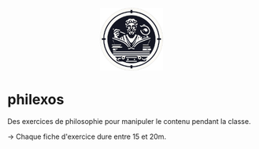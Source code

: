 <p align="center">
  <img width="128" height="128" src="https://github.com/XenocodeRCE/philexos/blob/main/_5f119cf4-42a9-4475-9768-f4ae87899d38.png">
</p>

# philexos
Des exercices de philosophie pour manipuler le contenu pendant la classe.

→ Chaque fiche d'exercice dure entre 15 et 20m.
